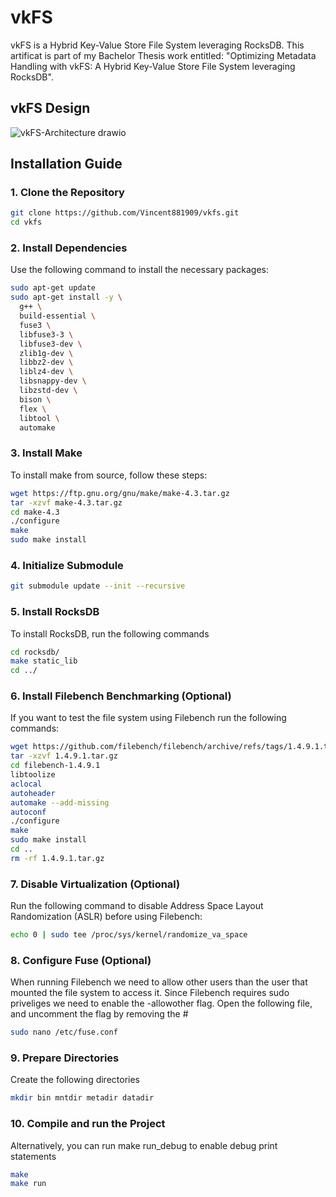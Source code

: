 # vkFS
vkFS is a Hybrid Key-Value Store File System leveraging RocksDB. This artificat is part of my Bachelor Thesis work entitled: "Optimizing Metadata Handling with vkFS: A Hybrid Key-Value Store File System leveraging RocksDB".


## vkFS Design
![vkFS-Architecture drawio](https://github.com/Vincent881909/vkfs/assets/64153237/d65678b6-d101-47d8-8f97-d9e303981148)

## Installation Guide

### 1. Clone the Repository
````bash
git clone https://github.com/Vincent881909/vkfs.git
cd vkfs
````

### 2. Install Dependencies

Use the following command to install the necessary packages:

```bash
sudo apt-get update
sudo apt-get install -y \
  g++ \
  build-essential \
  fuse3 \
  libfuse3-3 \
  libfuse3-dev \
  zlib1g-dev \
  libbz2-dev \
  liblz4-dev \
  libsnappy-dev \
  libzstd-dev \
  bison \
  flex \
  libtool \
  automake
  ```

 ### 3. Install Make
 To install make from source, follow these steps:
 ````bash
wget https://ftp.gnu.org/gnu/make/make-4.3.tar.gz
tar -xzvf make-4.3.tar.gz
cd make-4.3
./configure
make
sudo make install
````

### 4. Initialize Submodule
````bash
git submodule update --init --recursive
````
### 5. Install RocksDB
To install RocksDB, run the following commands
````bash
cd rocksdb/
make static_lib
cd ../
````

### 6. Install Filebench Benchmarking (Optional)
If you want to test the file system using Filebench run the following commands:
````bash
wget https://github.com/filebench/filebench/archive/refs/tags/1.4.9.1.tar.gz
tar -xzvf 1.4.9.1.tar.gz
cd filebench-1.4.9.1
libtoolize
aclocal
autoheader
automake --add-missing
autoconf
./configure
make
sudo make install
cd ..
rm -rf 1.4.9.1.tar.gz
````

### 7. Disable Virtualization (Optional)
Run the following command to disable Address Space Layout Randomization (ASLR) before using Filebench:
````bash
echo 0 | sudo tee /proc/sys/kernel/randomize_va_space
````

### 8. Configure Fuse (Optional)
When running Filebench we need to allow other users than the user that mounted the file system to access it. Since Filebench requires sudo priveliges we need to enable the -allowother flag.
Open the following file, and uncomment the flag by removing the #
````bash
sudo nano /etc/fuse.conf
````

### 9. Prepare Directories
Create the following directories
````bash
mkdir bin mntdir metadir datadir
````
### 10. Compile and run the Project
Alternatively, you can run make run_debug to enable debug print statements
```bash
make
make run
````

 
